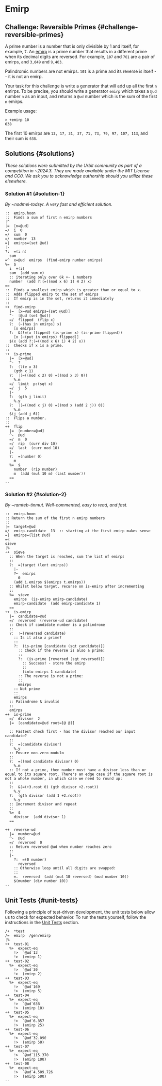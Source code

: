 # Emirp

## Challenge: Reversible Primes {#challenge-reversible-primes}

A prime number is a number that is only divisible by 1 and itself, for example, `7`. An [emirp](https://en.wikipedia.org/wiki/Emirp) is a prime number that results in a different prime when its decimal digits are reversed. For example, `107` and `701` are a pair of emirps, and `3,049` and `9,403`.

Palindromic numbers are not emirps. `101` is a prime and its reverse is itself -- it is not an emirp.

Your task for this challenge is write a generator that will add up all the first `n` emirps. To be precise, you should write a generator `emirp` which takes a `@ud` number `n` as an input, and returns a `@ud` number which is the sum of the first `n` emirps.

Example usage:
```
> +emirp 10
638
```

The first 10 emirps are `13, 17, 31, 37, 71, 73, 79, 97, 107, 113`, and their sum is `638`.

## Solutions {#solutions}

_These solutions were submitted by the Urbit community as part of a competition in ~2024.3.  They are made available under the MIT License and CC0.  We ask you to acknowledge authorship should you utilize these elsewhere._

### Solution #1 {#solution-1}

_By ~nodmel-todsyr. A very fast and efficient solution._

```hoon
::  emirp.hoon
::  Finds a sum of first n emirp numbers
|^
|=  [n=@ud]
=/  i  0
=/  sum  0
=/  number  13
=|  emirps=(set @ud)
|-
?:  =(i n)
  sum
=^  x=@ud  emirps  (find-emirp number emirps)
%=  $
  i  +(i)
  sum  (add sum x)
  :: iterating only over 6k +- 1 numbers
  number  (add ?:(=((mod x 6) 1) 4 2) x)
==
::  Finds a smallest emirp which is greater than or equal to x.
::  Adds flipped emirp to the set of emirps
::  If emirp is in the set, returns it immediately
::
++  find-emirp
  |=  [x=@ud emirps=(set @ud)]
  ^-  [@ud (set @ud)]
  =/  flipped  (flip x)
  ?:  (~(has in emirps) x)
    [x emirps]
  ?:  &(!=(x flipped) (is-prime x) (is-prime flipped))
    [x (~(put in emirps) flipped)]
  $(x (add ?:(=((mod x 6) 1) 4 2) x))
::  Checks if x is a prime. 
::
++  is-prime
  |=  [x=@ud]
  ^-  ?
  ?:  (lte x 3)
    (gth x 1)
  ?:  |(=((mod x 2) 0) =((mod x 3) 0))
    %.n
  =/  limit  p:(sqt x)
  =/  j  5
  |-
  ?:  (gth j limit)
    %.y
  ?:  |(=((mod x j) 0) =((mod x (add 2 j)) 0))
    %.n
  $(j (add j 6))
::  Flips a number.
::
++  flip
  |=  [number=@ud]
  ^-  @ud
  =/  m  0
  =/  rip  (curr div 10)
  =/  last  (curr mod 10)
  |-
  ?:  =(number 0)
    m
  %=  $
    number  (rip number)
    m  (add (mul 10 m) (last number))
  ==
--
```



### Solution #2 {#solution-2}
_By ~ramteb-tinmut. Well-commented, easy to read, and fast._

```hoon
::  emirp.hoon
:: Return the sum of the first n emirp numbers
::
|=  target=@ud
=/  emirp-candidate  13  :: starting at the first emirp makes sense
=|  emirps=(list @ud)
=<
sieve
|%
++  sieve
  :: When the target is reached, sum the list of emirps
  ::
  ?:  =(target (lent emirps))
    |-
    ?~  emirps
      0
    (add i.emirps $(emirps t.emirps))
  :: Whilst below target, recurse on is-emirp after incrementing
  :: 
  %=  sieve
    emirps  (is-emirp emirp-candidate)
    emirp-candidate  (add emirp-candidate 1)
  ==
++  is-emirp
  |=  candidate=@ud
  =/  reversed  (reverse-ud candidate)
  :: Check if candidate number is a palindrome
  ::
  ?:  !=(reversed candidate)
    :: Is it also a prime?
    ::
    ?:  (is-prime [candidate (sqt candidate)])
      :: Check if the reverse is also a prime:
      ::
      ?:  (is-prime [reversed (sqt reversed)])
        :: Success! - store the emirp
        ::
        (into emirps 1 candidate)
      :: The reverse is not a prime:
      ::
      emirps
    :: Not prime
    ::
    emirps
  :: Palindrome & invalid
  ::  
  emirps
++  is-prime
  =/  divisor  2
  |=  [candidate=@ud root=[@ @]]  
  
  :: Fastest check first - has the divisor reached our input candidate? 
  ::
  ?:  =(candidate divisor)
    %.y
  :: Ensure non-zero modulo
  ::
  ?:  =((mod candidate divisor) 0)
    %.n
  :: If not a prime, then number must have a divisor less than or equal to its square root. There's an edge case if the square root is not a whole number, in which case we need to round up:
  ::
  ?:  &(=(+3.root 0) (gth divisor +2.root))
    %.y
  ?:  (gth divisor (add 1 +2.root))
    %.y
  :: Increment divisor and repeat
  ::
  %=  $
    divisor  (add divisor 1)
  ==

++  reverse-ud
  |=  number=@ud
  ^-  @ud
  =/  reversed  0
  :: Return reversed @ud when number reaches zero
  ::
  |-
    ?:  =(0 number)  
      reversed
    :: Otherwise loop until all digits are swapped:
    ::
    =.  reversed  (add (mul 10 reversed) (mod number 10))
    $(number (div number 10))  
--
```

## Unit Tests {#unit-tests}

Following a principle of test-driven development, the unit tests below allow us to check for expected behavior. To run the tests yourself, follow the instructions in the [Unit Tests](../../build-on-urbit/userspace/unit-tests.md) section.

```hoon
/+  *test
/=  emirp  /gen/emirp
|%
++  test-01
  %+  expect-eq
    !>  `@ud`13
    !>  (emirp 1)
++  test-02
  %+  expect-eq
    !>  `@ud`30
    !>  (emirp 2)
++  test-03
  %+  expect-eq
    !>  `@ud`169
    !>  (emirp 5)
++  test-04
  %+  expect-eq
    !>  `@ud`638
    !>  (emirp 10)
++  test-05
  %+  expect-eq
    !>  `@ud`6.857
    !>  (emirp 25)
++  test-06
  %+  expect-eq
    !>  `@ud`32.090
    !>  (emirp 50)
++  test-07
  %+  expect-eq
    !>  `@ud`115.370
    !>  (emirp 100)
++  test-08
  %+  expect-eq
    !>  `@ud`4.509.726
    !>  (emirp 500)
--
```
